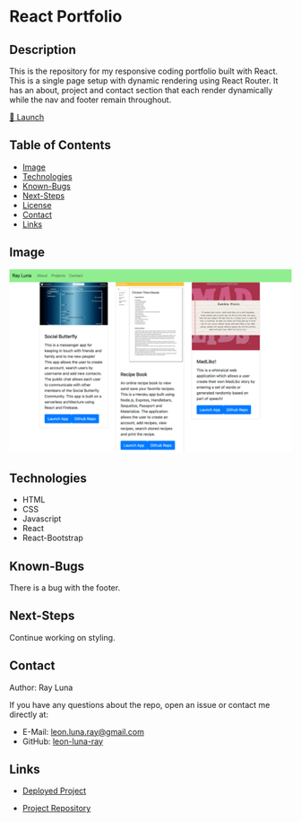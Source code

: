 
# React Portfolio

  ## Description

  This is the repository for my responsive coding portfolio built with React. This is a single page setup with dynamic rendering using React Router. It has an about, project and contact section that each render dynamically while the nav and footer remain throughout.

  [🚀 Launch](https://leon-luna-ray.github.io/react-portfolio/#/) 

  ## Table of Contents

  * [Image](#image)
  * [Technologies](#technologies)
  * [Known-Bugs](#known-bugs)
  * [Next-Steps](#next-steps)
  * [License](#license)
  * [Contact](#contact)
  * [Links](#links)

  ## Image

  ![Screenshot](./src/images/portfolio.png)

  ## Technologies
  
  * HTML
  * CSS
  * Javascript
  * React
  * React-Bootstrap

  ## Known-Bugs

  There is a bug with the footer.

  ## Next-Steps

  Continue working on styling.
  
  ## Contact

  Author: Ray Luna 

  If you have any questions about the repo, open an issue or contact me directly at:
  - E-Mail: leon.luna.ray@gmail.com
  - GitHub: [leon-luna-ray](https://github.com/leon-luna-ray)

  ## Links

  - [Deployed Project](https://leon-luna-ray.github.io/react-portfolio/#/) 

  - [Project Repository](https://github.com/leon-luna-ray/react-portfolio)

  